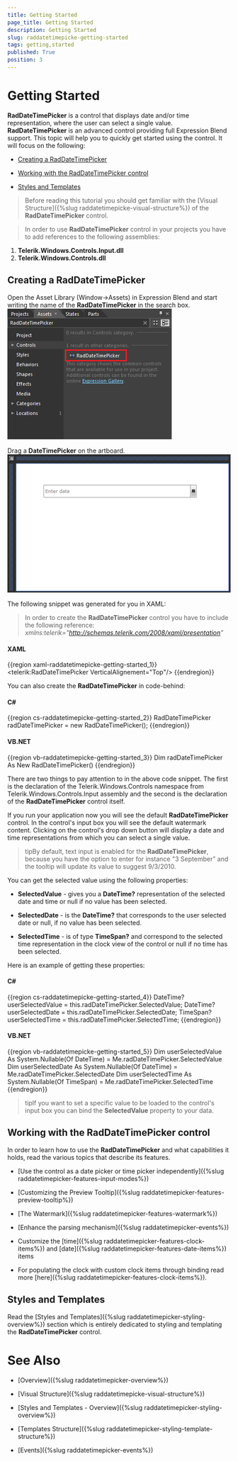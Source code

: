 ```yaml
---
title: Getting Started
page_title: Getting Started
description: Getting Started
slug: raddatetimepicke-getting-started
tags: getting,started
published: True
position: 3
---
```


# Getting Started

__RadDateTimePicker__ is a control that displays date and/or time representation, where the user can select a single value. __RadDateTimePicker__ is an advanced control providing full Expression Blend support. This topic will help you to quickly get started using the control. It will focus on the following:

* [Creating a RadDateTimePicker](#creating-a-raddatetimepicker)

* [Working with the RadDateTimePicker control](#working-with-the-raddatetimepicker-control)

* [Styles and Templates](#styles-and-templates)

>Before reading this tutorial you should get familiar with the [Visual Structure]({%slug raddatetimepicke-visual-structure%}) of the __RadDateTimePicker__ control.
                 
<!-- -->   

>In order to use __RadDateTimePicker__ control in your projects you have to add references to the following assemblies:
1. __Telerik.Windows.Controls.Input.dll__
2. __Telerik.Windows.Controls.dll__

## Creating a RadDateTimePicker

Open the Asset Library (Window->Assets) in Expression Blend and start writing the name of the __RadDateTimePicker__ in the search box.
         
![](images/dateTimePicker_getting_started_010.png)

Drag a __DateTimePicker__ on the artboard.
         
![](images/dateTimePicker_getting_started_020.png)

The following snippet was generated for you in XAML:

>In order to create the __RadDateTimePicker__ control you have to include the following reference:
_xmlns:telerik="http://schemas.telerik.com/2008/xaml/presentation"_

#### __XAML__
{{region xaml-raddatetimepicke-getting-started_1}}
	<telerik:RadDateTimePicker VerticalAlignement="Top"/>
{{endregion}}

You can also create the __RadDateTimePicker__ in code-behind:

#### __C#__
{{region cs-raddatetimepicke-getting-started_2}}
	RadDateTimePicker radDateTimePicker = new RadDateTimePicker();
{{endregion}}

#### __VB.NET__
{{region vb-raddatetimepicke-getting-started_3}}
	Dim radDateTimePicker As New RadDateTimePicker()
{{endregion}}

There are two things to pay attention to in the above code snippet. The first is the declaration of the Telerik.Windows.Controls namespace from Telerik.Windows.Controls.Input assembly and the second is the declaration of the __RadDateTimePicker__ control itself.

If you run your application now you will see the default __RadDateTimePicker__ control.  In the control's input box you will see the default watermark content. Clicking on the control's drop down button will display a date and time representations from which you can select a single value.

>tipBy default, text input is enabled for the __RadDateTimePicker__, because you have the option to enter for instance "3 September" and the tooltip will update its value to suggest 9/3/2010.

You can get the selected value using the following properties:

* __SelectedValue__ - gives you a __DateTime?__ representation of the selected date and time or null if no value has been selected.

* __SelectedDate__ - is the __DateTime?__ that corresponds to the user selected date or null, if no value has been selected. 

* __SelectedTime__ - is of type __TimeSpan?__ and correspond to the selected time representation in the clock view of the control or null if no time has been selected. 

Here is an example of getting these properties:

#### __C#__
{{region cs-raddatetimepicke-getting-started_4}}
	DateTime? userSelectedValue = this.radDateTimePicker.SelectedValue;
	DateTime? userSelectedDate = this.radDateTimePicker.SelectedDate;
	TimeSpan? userSelectedTime = this.radDateTimePicker.SelectedTime;
{{endregion}}



#### __VB.NET__

{{region vb-raddatetimepicke-getting-started_5}}
	Dim userSelectedValue As System.Nullable(Of DateTime) = Me.radDateTimePicker.SelectedValue
	Dim userSelectedDate As System.Nullable(Of DateTime) = Me.radDateTimePicker.SelectedDate
	Dim userSelectedTime As System.Nullable(Of TimeSpan) = Me.radDateTimePicker.SelectedTime
{{endregion}}

>tipIf you want to set a specific value to be loaded to the control's input box you can bind the __SelectedValue__ property to your data.

## Working with the RadDateTimePicker control

In order to learn how to use the __RadDateTimePicker__ and what capabilities it holds, read the various topics that describe its features.

* [Use the control as a date picker or time picker independently]({%slug raddatetimepicker-features-input-modes%})

* [Customizing the Preview Tooltip]({%slug raddatetimepicker-features-preview-tooltip%})

* [The Watermark]({%slug raddatetimepicker-features-watermark%})

* [Enhance the parsing mechanism]({%slug raddatetimepicker-events%})

* Customize the [time]({%slug raddatetimepicker-features-clock-items%}) and [date]({%slug raddatetimepicker-features-date-items%}) items 

* For populating the clock with custom clock items through binding read more [here]({%slug raddatetimepicker-features-clock-items%}).

## Styles and Templates

Read the [Styles and Templates]({%slug raddatetimepicker-styling-overview%}) section which is entirely dedicated to styling and templating the __RadDateTimePicker__ control.

# See Also

 * [Overview]({%slug raddatetimepicker-overview%})

 * [Visual Structure]({%slug raddatetimepicke-visual-structure%})

 * [Styles and Templates - Overview]({%slug raddatetimepicker-styling-overview%})

 * [Templates Structure]({%slug raddatetimepicker-styling-template-structure%})

 * [Events]({%slug raddatetimepicker-events%})
